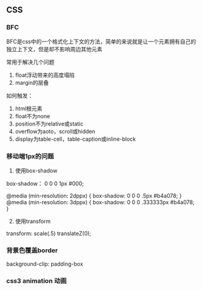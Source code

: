 ## CSS

### BFC

BFC是css中的一个格式化上下文的方法，简单的来说就是让一个元素拥有自己的独立上下文，但是却不影响周边其他元素

常用于解决几个问题

1. float浮动带来的高度塌陷
2. margin的层叠

如何触发：

1. html根元素
2. float不为none
3. position不为relative或static
4. overflow为aoto，scroll或hidden
5. display为table-cell，table-caption或inline-block

### 移动端1px的问题

1. 使用box-shadow

box-shadow： 0 0 0 1px #000;

@media (min-resolution: 2dppx) {
    box-shadow: 0 0 0 .5px #b4a078;
}
@media (min-resolution: 3dppx) {
    box-shadow: 0 0 0 .333333px #b4a078;
}

2. 使用transform

transform: scale(.5) translateZ(0);

### 背景色覆盖border

background-clip: padding-box

### css3 animation 动画

<template>
    <div class="box">
        <div class="itemsss">
            <div class="item"></div>
            <div class="item"></div>
        </div>
        <div class="top"></div>
        <div class="left"></div>
        <div class="right"></div>
        <div class="bottom"></div>
    </div>
</template>
<script>
export default {
    name: 'css3'
}
</script>
<style>
.box{
    position: relative;
    width: 50px;
    height: 50px;
    animation: widthLong 8s;
}
.box div{
    position: absolute;
    background-color: #f1f1f1;
}
.box .top{
    width: 100%;
    height: 10px;
    top: 0;
}
.box .left{
    height: 100%;
    width: 10px;
    left: 0;
}
.box .right{
    height: 100%;
    width: 10px;
    right: 0;
}
.box .bottom{
    width: 100%;
    height: 10px;
    bottom: 0;
    animation: borderHide 6s 2s;
}

.box .items{
    position: absolute;
    width: 15px;
    height: 10px;
    left: 0;
    right: 0;
    bottom: 0;
    top: 0;
    margin: auto;
    background-color: #ff8c00;
    animation: widthLong1 8s;
}
.box .items .item{
    position: absolute;
    width: 100%;
    height: 100%;
    background-color: #ff8c00;
}
.box .items .item:nth-child(1) {
    animation: rotate1 2s 6s;
}
.box .items .item:nth-child(2) {
    animation: rotate2 2s 6s;
}

@keyframes widthLong{
    0% {width: 50px}
    25% {width: 150px;}
    50% {transform: rotateZ(0)}
    100% {width: 150px; transform: rotateZ(180deg)}
}
@keyframes widthLong1{
    0% {width: 15px}
    25% {width: 115px;}
    100% {width: 115px;}
}
@keyframes borderHide{
    0% {width: 150px}
    33.3%{width: 0}
    100%{width: 0}
}
@keyframes rotateBox{
    0% {transform: rotateZ(0)}
    100% {transform: rotateZ(180deg)}
}
@keyframes rotate1{
    0% {transform: rotate(0); translateX: 0; top: 0; right: 0;}
    50% {transform: rotate(12deg); translateX: 10; top: 30px; right: 3px;}
    100% {transform: rotate(12deg); translateX: 10; top: 30px; right: 3px;}
}
@keyframes rotate2{
    0% {transform: rotate(0); translateX: 0; top: 0; right: 0;}
    50% {transform: rotate(24deg); translateX: 20; top: 60px; right: 10px;}
    100% {transform: rotate(24deg); translateX: 20; top: 60px; right: 10px}
}
</style>